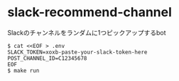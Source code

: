 # slack-recommend-channel
Slackのチャンネルをランダムに1つピックアップするbot

```
$ cat <<EOF > .env
SLACK_TOKEN=xoxb-paste-your-slack-token-here
POST_CHANNEL_ID=C12345678
EOF
$ make run
```
